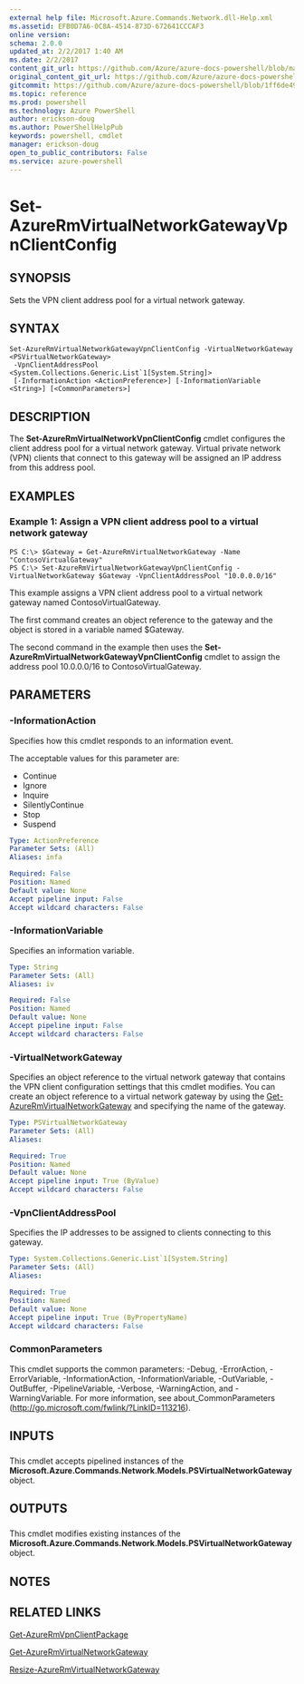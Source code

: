 ```yaml
---
external help file: Microsoft.Azure.Commands.Network.dll-Help.xml
ms.assetid: EFB0D7A6-0C8A-4514-873D-672641CCCAF3
online version: 
schema: 2.0.0
updated_at: 2/2/2017 1:40 AM
ms.date: 2/2/2017
content_git_url: https://github.com/Azure/azure-docs-powershell/blob/master/azureps-cmdlets-docs/ResourceManager/AzureRM.Network/v3.3.0/Set-AzureRmVirtualNetworkGatewayVpnClientConfig.md
original_content_git_url: https://github.com/Azure/azure-docs-powershell/blob/master/azureps-cmdlets-docs/ResourceManager/AzureRM.Network/v3.3.0/Set-AzureRmVirtualNetworkGatewayVpnClientConfig.md
gitcommit: https://github.com/Azure/azure-docs-powershell/blob/1ff6de49e111b7febd4cfa6ea44fe6beb0abd5f2/azureps-cmdlets-docs/ResourceManager/AzureRM.Network/v3.3.0/Set-AzureRmVirtualNetworkGatewayVpnClientConfig.md
ms.topic: reference
ms.prod: powershell
ms.technology: Azure PowerShell
author: erickson-doug
ms.author: PowerShellHelpPub
keywords: powershell, cmdlet
manager: erickson-doug
open_to_public_contributors: False
ms.service: azure-powershell
---
```


# Set-AzureRmVirtualNetworkGatewayVpnClientConfig

## SYNOPSIS
Sets the VPN client address pool for a virtual network gateway.

## SYNTAX

```
Set-AzureRmVirtualNetworkGatewayVpnClientConfig -VirtualNetworkGateway <PSVirtualNetworkGateway>
 -VpnClientAddressPool <System.Collections.Generic.List`1[System.String]>
 [-InformationAction <ActionPreference>] [-InformationVariable <String>] [<CommonParameters>]
```

## DESCRIPTION
The **Set-AzureRmVirtualNetworkVpnClientConfig** cmdlet configures the client address pool for a virtual network gateway.
Virtual private network (VPN) clients that connect to this gateway will be assigned an IP address from this address pool.

## EXAMPLES

### Example 1: Assign a VPN client address pool to a virtual network gateway
```
PS C:\> $Gateway = Get-AzureRmVirtualNetworkGateway -Name "ContosoVirtualGateway"
PS C:\> Set-AzureRmVirtualNetworkGatewayVpnClientConfig -VirtualNetworkGateway $Gateway -VpnClientAddressPool "10.0.0.0/16"
```

This example assigns a VPN client address pool to a virtual network gateway named ContosoVirtualGateway.

The first command creates an object reference to the gateway and the object is stored in a variable named $Gateway.

The second command in the example then uses the **Set-AzureRmVirtualNetworkGatewayVpnClientConfig** cmdlet to assign the address pool 10.0.0.0/16 to ContosoVirtualGateway.

## PARAMETERS

### -InformationAction
Specifies how this cmdlet responds to an information event.

The acceptable values for this parameter are:

- Continue
- Ignore
- Inquire
- SilentlyContinue
- Stop
- Suspend

```yaml
Type: ActionPreference
Parameter Sets: (All)
Aliases: infa

Required: False
Position: Named
Default value: None
Accept pipeline input: False
Accept wildcard characters: False
```

### -InformationVariable
Specifies an information variable.

```yaml
Type: String
Parameter Sets: (All)
Aliases: iv

Required: False
Position: Named
Default value: None
Accept pipeline input: False
Accept wildcard characters: False
```

### -VirtualNetworkGateway
Specifies an object reference to the virtual network gateway that contains the VPN client configuration settings that this cmdlet modifies.
You can create an object reference to a virtual network gateway by using the [Get-AzureRmVirtualNetworkGateway](./Get-AzureRmVirtualNetworkGateway.md) and specifying the name of the gateway.

```yaml
Type: PSVirtualNetworkGateway
Parameter Sets: (All)
Aliases: 

Required: True
Position: Named
Default value: None
Accept pipeline input: True (ByValue)
Accept wildcard characters: False
```

### -VpnClientAddressPool
Specifies the IP addresses to be assigned to clients connecting to this gateway.

```yaml
Type: System.Collections.Generic.List`1[System.String]
Parameter Sets: (All)
Aliases: 

Required: True
Position: Named
Default value: None
Accept pipeline input: True (ByPropertyName)
Accept wildcard characters: False
```

### CommonParameters
This cmdlet supports the common parameters: -Debug, -ErrorAction, -ErrorVariable, -InformationAction, -InformationVariable, -OutVariable, -OutBuffer, -PipelineVariable, -Verbose, -WarningAction, and -WarningVariable. For more information, see about_CommonParameters (http://go.microsoft.com/fwlink/?LinkID=113216).

## INPUTS

###  
This cmdlet accepts pipelined instances of the **Microsoft.Azure.Commands.Network.Models.PSVirtualNetworkGateway** object.

## OUTPUTS

###  
This cmdlet modifies existing instances of the **Microsoft.Azure.Commands.Network.Models.PSVirtualNetworkGateway** object.

## NOTES

## RELATED LINKS

[Get-AzureRmVpnClientPackage](xref:ResourceManager/AzureRM.Network/v3.3.0/Get-AzureRmVpnClientPackage.md)

[Get-AzureRmVirtualNetworkGateway](xref:ResourceManager/AzureRM.Network/v3.3.0/Get-AzureRmVirtualNetworkGateway.md)

[Resize-AzureRmVirtualNetworkGateway](xref:ResourceManager/AzureRM.Network/v3.3.0/Resize-AzureRmVirtualNetworkGateway.md)
